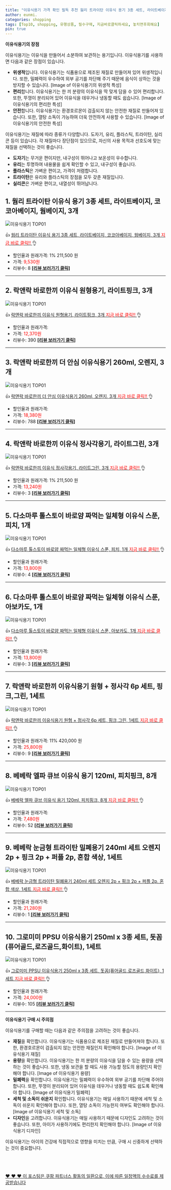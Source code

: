 ```yaml
---
title: "이유식용기 가격 확인 필독 추천 웜리 트라이탄 이유식 용기 3종 세트, 라이트베이지, 코코아베이지, 웜베이지, 3개 비교 장점 구매가이드"
author: eunmi.
categories: shopping
tags: [Top10, shopping, 유행상품, 필수구매, 지금바로클릭하세요, 놓치면후회해요]
pin: true
---
```

**이유식용기의 장점**

이유식용기는 이유식을 만들어서 소분하여 보관하는 용기입니다. 이유식용기를 사용하면 다음과 같은 장점이 있습니다.

* **위생적**입니다. 이유식용기는 식품용으로 제조된 재질로 만들어져 있어 위생적입니다. 또한, 밀폐력이 우수하여 외부 공기를 차단해 주기 때문에 음식이 상하는 것을 방지할 수 있습니다.
[Image of 이유식용기의 위생적 특성]
* **편리**합니다. 이유식용기는 한 끼 분량의 이유식을 딱 맞게 담을 수 있어 편리합니다. 또한, 뚜껑이 분리되어 있어 이유식을 데우거나 냉동할 때도 쉽습니다.
[Image of 이유식용기의 편리한 특성]
* **안전**합니다. 이유식용기는 환경호르몬이 검출되지 않는 안전한 재질로 만들어져 있습니다. 또한, 열탕 소독이 가능하여 더욱 안전하게 사용할 수 있습니다.
[Image of 이유식용기의 안전한 특성]

이유식용기는 재질에 따라 종류가 다양합니다. 도자기, 유리, 플라스틱, 트라이탄, 실리콘 등이 있습니다. 각 재질마다 장단점이 있으므로, 자신의 사용 목적과 선호도에 맞는 재질을 선택하는 것이 좋습니다.

* **도자기**는 무거운 편이지만, 내구성이 뛰어나고 보온성이 우수합니다.
* **유리**는 투명하여 내용물을 쉽게 확인할 수 있고, 내구성이 좋습니다.
* **플라스틱**은 가벼운 편이고, 가격이 저렴합니다.
* **트라이탄**은 유리와 플라스틱의 장점을 모두 갖춘 재질입니다.
* **실리콘**은 가벼운 편이고, 내열성이 뛰어납니다.

   

## 1. 웜리 트라이탄 이유식 용기 3종 세트, 라이트베이지, 코코아베이지, 웜베이지, 3개

![이유식용기 TOP01](https://thumbnail8.coupangcdn.com/thumbnails/remote/230x230ex/image/retail/images/15724294478574862-8f832b7f-3831-488a-aba9-1f9496778977.jpg)


👍 [웜리 트라이탄 이유식 용기 3종 세트, 라이트베이지, 코코아베이지, 웜베이지, 3개 <font color=red> 지금 바로 클릭!! </font> ](https://link.coupang.com/re/AFFSDP?lptag=AF3617701&subid=GithubCoopas&pageKey=4846515081&traceid=V0-153&itemId=6268609366&vendorItemId=73564237441) 👌 


- 할인율과 원래가격: 1%  211,500   원
- 가격: <span style='color:red'>9,530원</span>
- 리뷰수: 8  [**[리뷰 보러가기 클릭]**](https://link.coupang.com/re/AFFSDP?lptag=AF3617701&subid=GithubCoopas&pageKey=4846515081&traceid=V0-153&itemId=6268609366&vendorItemId=73564237441)

---


   

## 2. 락앤락 바로한끼 이유식 원형용기, 라이트핑크, 3개

![이유식용기 TOP01](https://thumbnail10.coupangcdn.com/thumbnails/remote/230x230ex/image/retail/images/2978891692278105-5bea6332-bd85-4dc0-b0c3-42f04ebbadfc.jpg)


👍 [락앤락 바로한끼 이유식 원형용기, 라이트핑크, 3개 <font color=red> 지금 바로 클릭!! </font> ](https://link.coupang.com/re/AFFSDP?lptag=AF3617701&subid=GithubCoopas&pageKey=1801535127&traceid=V0-153&itemId=3065229722&vendorItemId=71053173467) 👌 


- 할인율과 원래가격: 
- 가격: <span style='color:red'>12,370원</span>
- 리뷰수: 390  [**[리뷰 보러가기 클릭]**](https://link.coupang.com/re/AFFSDP?lptag=AF3617701&subid=GithubCoopas&pageKey=1801535127&traceid=V0-153&itemId=3065229722&vendorItemId=71053173467)

---


   

## 3. 락앤락 바로한끼 더 안심 이유식용기 260ml, 오렌지, 3개

![이유식용기 TOP01](https://thumbnail9.coupangcdn.com/thumbnails/remote/230x230ex/image/retail/images/2022/12/22/11/3/aaa3ff2f-1122-43de-a577-c64560b20f30.jpg)


👍 [락앤락 바로한끼 더 안심 이유식용기 260ml, 오렌지, 3개 <font color=red> 지금 바로 클릭!! </font> ](https://link.coupang.com/re/AFFSDP?lptag=AF3617701&subid=GithubCoopas&pageKey=7014506410&traceid=V0-153&itemId=17250986532&vendorItemId=84422399530) 👌 


- 할인율과 원래가격: 
- 가격: <span style='color:red'>18,380원</span>
- 리뷰수: 788  [**[리뷰 보러가기 클릭]**](https://link.coupang.com/re/AFFSDP?lptag=AF3617701&subid=GithubCoopas&pageKey=7014506410&traceid=V0-153&itemId=17250986532&vendorItemId=84422399530)

---


   

## 4. 락앤락 바로한끼 이유식 정사각용기, 라이트그린, 3개

![이유식용기 TOP01](https://thumbnail7.coupangcdn.com/thumbnails/remote/230x230ex/image/retail/images/12196801586493-0a89b03d-b905-4884-af2b-7f6b11852b42.jpg)


👍 [락앤락 바로한끼 이유식 정사각용기, 라이트그린, 3개 <font color=red> 지금 바로 클릭!! </font> ](https://link.coupang.com/re/AFFSDP?lptag=AF3617701&subid=GithubCoopas&pageKey=1801535119&traceid=V0-153&itemId=3065229714&vendorItemId=71053173453) 👌 


- 할인율과 원래가격: 1%  211,500   원
- 가격: <span style='color:red'>13,240원</span>
- 리뷰수: 3  [**[리뷰 보러가기 클릭]**](https://link.coupang.com/re/AFFSDP?lptag=AF3617701&subid=GithubCoopas&pageKey=1801535119&traceid=V0-153&itemId=3065229714&vendorItemId=71053173453)

---


   

## 5. 다소마루 톨스토이 바로얌 짜먹는 일체형 이유식 스푼, 피치, 1개

![이유식용기 TOP01](https://thumbnail7.coupangcdn.com/thumbnails/remote/230x230ex/image/retail/images/2023/07/12/9/5/a173673d-3699-4c30-a22c-084f6a697234.jpg)


👍 [다소마루 톨스토이 바로얌 짜먹는 일체형 이유식 스푼, 피치, 1개 <font color=red> 지금 바로 클릭!! </font> ](https://link.coupang.com/re/AFFSDP?lptag=AF3617701&subid=GithubCoopas&pageKey=7432508782&traceid=V0-153&itemId=19307089300&vendorItemId=86554035626) 👌 


- 할인율과 원래가격: 
- 가격: <span style='color:red'>13,800원</span>
- 리뷰수: 4  [**[리뷰 보러가기 클릭]**](https://link.coupang.com/re/AFFSDP?lptag=AF3617701&subid=GithubCoopas&pageKey=7432508782&traceid=V0-153&itemId=19307089300&vendorItemId=86554035626)

---


   

## 6. 다소마루 톨스토이 바로얌 짜먹는 일체형 이유식 스푼, 아보카도, 1개

![이유식용기 TOP01](https://thumbnail9.coupangcdn.com/thumbnails/remote/230x230ex/image/rs_quotation_api/n1w8fgrb/02baa89ca503407cbb2f6ccf9c239404.jpg)


👍 [다소마루 톨스토이 바로얌 짜먹는 일체형 이유식 스푼, 아보카도, 1개 <font color=red> 지금 바로 클릭!! </font> ](https://link.coupang.com/re/AFFSDP?lptag=AF3617701&subid=GithubCoopas&pageKey=7432508782&traceid=V0-153&itemId=19307089298&vendorItemId=86531542800) 👌 


- 할인율과 원래가격: 
- 가격: <span style='color:red'>13,800원</span>
- 리뷰수: 3  [**[리뷰 보러가기 클릭]**](https://link.coupang.com/re/AFFSDP?lptag=AF3617701&subid=GithubCoopas&pageKey=7432508782&traceid=V0-153&itemId=19307089298&vendorItemId=86531542800)

---


   

## 7. 락앤락 바로한끼 이유식용기 원형 + 정사각 6p 세트, 핑크,그린, 1세트

![이유식용기 TOP01](https://thumbnail6.coupangcdn.com/thumbnails/remote/230x230ex/image/retail/images/7970239162431142-4702086b-9a28-4c07-bfc8-ba5d5c5f0c6c.jpg)


👍 [락앤락 바로한끼 이유식용기 원형 + 정사각 6p 세트, 핑크,그린, 1세트 <font color=red> 지금 바로 클릭!! </font> ](https://link.coupang.com/re/AFFSDP?lptag=AF3617701&subid=GithubCoopas&pageKey=6892817204&traceid=V0-153&itemId=16552746142&vendorItemId=83739124893) 👌 


- 할인율과 원래가격: 11%  420,000   원
- 가격: <span style='color:red'>25,800원</span>
- 리뷰수: 9  [**[리뷰 보러가기 클릭]**](https://link.coupang.com/re/AFFSDP?lptag=AF3617701&subid=GithubCoopas&pageKey=6892817204&traceid=V0-153&itemId=16552746142&vendorItemId=83739124893)

---


   

## 8. 베베락 엘파 큐브 이유식 용기 120ml, 피치핑크, 8개

![이유식용기 TOP01](https://thumbnail10.coupangcdn.com/thumbnails/remote/230x230ex/image/vendor_inventory/4959/2fa70ed6958c80c8d90dffd95453336ccff830fa0390ebb85fd0f173d42b.jpg)


👍 [베베락 엘파 큐브 이유식 용기 120ml, 피치핑크, 8개 <font color=red> 지금 바로 클릭!! </font> ](https://link.coupang.com/re/AFFSDP?lptag=AF3617701&subid=GithubCoopas&pageKey=5612836465&traceid=V0-153&itemId=9075082048&vendorItemId=84880108688) 👌 


- 할인율과 원래가격: 
- 가격: <span style='color:red'>7,480원</span>
- 리뷰수: 52  [**[리뷰 보러가기 클릭]**](https://link.coupang.com/re/AFFSDP?lptag=AF3617701&subid=GithubCoopas&pageKey=5612836465&traceid=V0-153&itemId=9075082048&vendorItemId=84880108688)

---


   

## 9. 베베락 눈금형 트라이탄 밀폐용기 240ml 세트 오렌지 2p + 핑크 2p + 퍼플 2p, 혼합 색상, 1세트

![이유식용기 TOP01](https://thumbnail9.coupangcdn.com/thumbnails/remote/230x230ex/image/retail/images/2019/07/03/11/0/d6808f50-8cf8-4acb-8220-120c9173d09f.jpg)


👍 [베베락 눈금형 트라이탄 밀폐용기 240ml 세트 오렌지 2p + 핑크 2p + 퍼플 2p, 혼합 색상, 1세트 <font color=red> 지금 바로 클릭!! </font> ](https://link.coupang.com/re/AFFSDP?lptag=AF3617701&subid=GithubCoopas&pageKey=250948066&traceid=V0-153&itemId=792168501&vendorItemId=5010334832) 👌 


- 할인율과 원래가격: 
- 가격: <span style='color:red'>21,280원</span>
- 리뷰수: 1  [**[리뷰 보러가기 클릭]**](https://link.coupang.com/re/AFFSDP?lptag=AF3617701&subid=GithubCoopas&pageKey=250948066&traceid=V0-153&itemId=792168501&vendorItemId=5010334832)

---


   

## 10. 그로미미 PPSU 이유식용기 250ml x 3종 세트, 돗꼼(퓨어골드,로즈골드,화이트), 1세트

![이유식용기 TOP01](https://thumbnail6.coupangcdn.com/thumbnails/remote/230x230ex/image/retail/images/2022/10/17/12/9/82a12337-b2f7-46c8-aa86-d6cf3483f010.jpg)


👍 [그로미미 PPSU 이유식용기 250ml x 3종 세트, 돗꼼(퓨어골드,로즈골드,화이트), 1세트 <font color=red> 지금 바로 클릭!! </font> ](https://link.coupang.com/re/AFFSDP?lptag=AF3617701&subid=GithubCoopas&pageKey=5768618718&traceid=V0-153&itemId=12138608866&vendorItemId=83494497308) 👌 


- 할인율과 원래가격: 
- 가격: <span style='color:red'>24,000원</span>
- 리뷰수: 105  [**[리뷰 보러가기 클릭]**](https://link.coupang.com/re/AFFSDP?lptag=AF3617701&subid=GithubCoopas&pageKey=5768618718&traceid=V0-153&itemId=12138608866&vendorItemId=83494497308)

---
**이유식용기 구매 시 주의점**

이유식용기를 구매할 때는 다음과 같은 주의점을 고려하는 것이 좋습니다.

* **재질**을 확인합니다. 이유식용기는 식품용으로 제조된 재질로 만들어져야 합니다. 또한, 환경호르몬이 검출되지 않는 안전한 재질인지 확인해야 합니다.
[Image of 이유식용기 재질]
* **용량**을 확인합니다. 이유식용기는 한 끼 분량의 이유식을 담을 수 있는 용량을 선택하는 것이 좋습니다. 또한, 냉동 보관을 할 때도 사용 가능할 정도의 용량인지 확인해야 합니다.
[Image of 이유식용기 용량]
* **밀폐력**을 확인합니다. 이유식용기는 밀폐력이 우수하여 외부 공기를 차단해 주어야 합니다. 또한, 뚜껑이 분리되어 있어 이유식을 데우거나 냉동할 때도 쉽도록 확인해야 합니다.
[Image of 이유식용기 밀폐력]
* **세척 및 소독이 쉬운지** 확인합니다. 이유식용기는 매일 사용하기 때문에 세척 및 소독이 쉬운지 확인해야 합니다. 또한, 열탕 소독이 가능한지 여부도 확인해야 합니다.
[Image of 이유식용기 세척 및 소독]
* **디자인**을 고려합니다. 이유식용기는 매일 사용하기 때문에 디자인도 고려하는 것이 좋습니다. 또한, 아이가 사용하기에도 편리한지 확인해야 합니다.
[Image of 이유식용기 디자인]

이유식용기는 아이의 건강에 직접적으로 영향을 미치는 만큼, 구매 시 신중하게 선택하는 것이 중요합니다.<br><br><br><br><br> [ ❤ ❤ ❤ 이 포스팅은 쿠팡 파트너스 활동의 일환으로, 이에 따른 일정액의 수수료를 제공받습니다](https://link.coupang.com/a/bcEFyh)